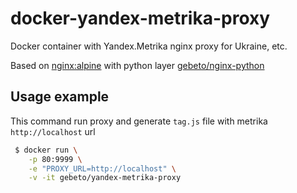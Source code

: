# docker-yandex-metrika-proxy
Docker container with Yandex.Metrika nginx proxy for Ukraine, etc.

Based on [nginx:alpine](https://hub.docker.com/_/nginx/) with python layer [gebeto/nginx-python](https://cloud.docker.com/repository/docker/gebeto/nginx-python)


## Usage example
This command run proxy and generate `tag.js` file with metrika `http://localhost` url
```sh
 $ docker run \
 	-p 80:9999 \
 	-e "PROXY_URL=http://localhost" \
 	-v -it gebeto/yandex-metrika-proxy
```
